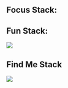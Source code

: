 ## Focus Stack:

<p align="left">

</p>

## Fun Stack:

<span align="left">
  <img src="https://skillicons.dev/icons?i=git,vite,vscode,vim,docker,linux&theme=dark"/>
</span>

## Find Me Stack

<p align="left">
  <a href="https://www.linkedin.com/in/yongjuncho94/">
    <img src="https://skillicons.dev/icons?i=linkedin&theme=dark" />
  </a>
</p>
